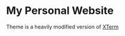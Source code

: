 # My Personal Website

Theme is a heavily modified version of [XTerm](https://github.com/manid2/hugo-xterm)
